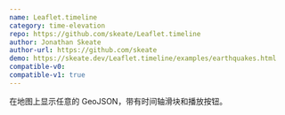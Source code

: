 ```yaml
---
name: Leaflet.timeline
category: time-elevation
repo: https://github.com/skeate/Leaflet.timeline
author: Jonathan Skeate
author-url: https://github.com/skeate
demo: https://skeate.dev/Leaflet.timeline/examples/earthquakes.html
compatible-v0:
compatible-v1: true
---
```


在地图上显示任意的 GeoJSON，带有时间轴滑块和播放按钮。
